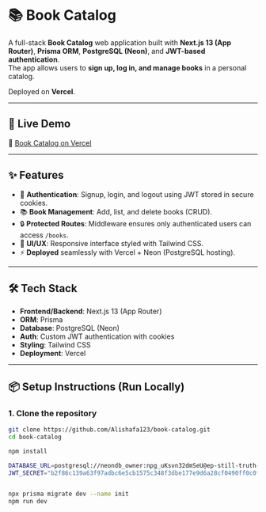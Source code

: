 # 📚 Book Catalog  

A full-stack **Book Catalog** web application built with **Next.js 13 (App Router)**, **Prisma ORM**, **PostgreSQL (Neon)**, and **JWT-based authentication**.  
The app allows users to **sign up, log in, and manage books** in a personal catalog.  

Deployed on **Vercel**.  

---

## 🚀 Live Demo
🔗 [Book Catalog on Vercel](https://book-catalog-zeta.vercel.app/)  

---

## ✨ Features
- 🔑 **Authentication**: Signup, login, and logout using JWT stored in secure cookies.  
- 📚 **Book Management**: Add, list, and delete books (CRUD).  
- 🔒 **Protected Routes**: Middleware ensures only authenticated users can access `/books`.  
- 🎨 **UI/UX**: Responsive interface styled with Tailwind CSS.  
- ⚡ **Deployed** seamlessly with Vercel + Neon (PostgreSQL hosting).  

---

## 🛠️ Tech Stack
- **Frontend/Backend**: Next.js 13 (App Router)  
- **ORM**: Prisma  
- **Database**: PostgreSQL (Neon)  
- **Auth**: Custom JWT authentication with cookies  
- **Styling**: Tailwind CSS  
- **Deployment**: Vercel  

---

## 📦 Setup Instructions (Run Locally)

### 1. Clone the repository
```bash
git clone https://github.com/Alishafa123/book-catalog.git
cd book-catalog

npm install

DATABASE_URL=postgresql://neondb_owner:npg_uKsvn32dmSeU@ep-still-truth-adhbwpy8-pooler.c-2.us-east-1.aws.neon.tech/neondb?sslmode=require&channel_binding=require
JWT_SECRET="b2f86c139a63f97adbc6e5cb1575c348f3dbe177e9d6a28cf0490ff0c0f49e3b"


npx prisma migrate dev --name init
npm run dev

